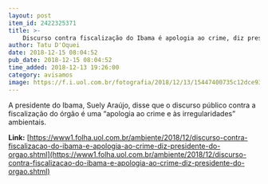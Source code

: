 ```yaml
---
layout: post
item_id: 2422325371
title: >-
    Discurso contra fiscalização do Ibama é apologia ao crime, diz presidente do órgão
author: Tatu D'Oquei
date: 2018-12-15 08:04:52
pub_date: 2018-12-15 08:04:52
time_added: 2018-12-13 19:26:00
category: avisamos
image: https://f.i.uol.com.br/fotografia/2018/12/13/15447400735c12dce930d13_1544740073_3x2_rt.jpg
---
```


A presidente do Ibama, Suely Araújo, disse que o discurso público contra a fiscalização do órgão é uma “apologia ao crime e às irregularidades” ambientais.

**Link:** [https://www1.folha.uol.com.br/ambiente/2018/12/discurso-contra-fiscalizacao-do-ibama-e-apologia-ao-crime-diz-presidente-do-orgao.shtml](https://www1.folha.uol.com.br/ambiente/2018/12/discurso-contra-fiscalizacao-do-ibama-e-apologia-ao-crime-diz-presidente-do-orgao.shtml)


